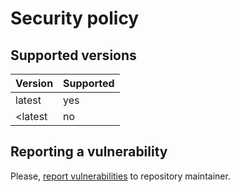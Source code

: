 # Security policy

## Supported versions

| Version | Supported |
| ------- | --------- |
| latest  | yes       |
| <latest | no        |

## Reporting a vulnerability

Please, [report vulnerabilities][report-vulnerability] to repository maintainer.

[report-vulnerability]: https://github.com/attilasomogyi/asterisk-configuration-files/security/advisories/
